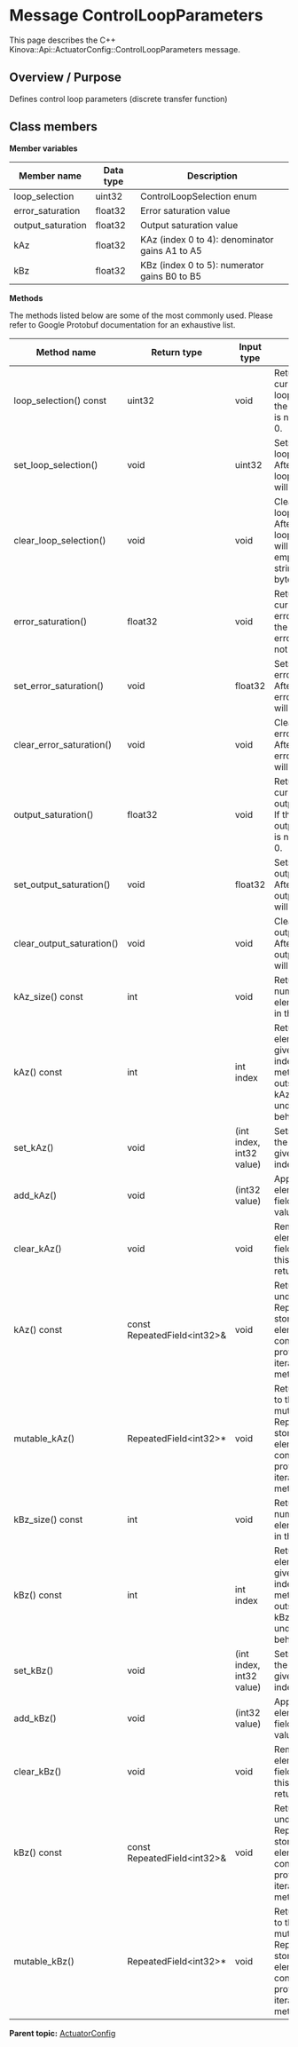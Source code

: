 # Message ControlLoopParameters

This page describes the C++ Kinova::Api::ActuatorConfig::ControlLoopParameters message.

## Overview / Purpose

Defines control loop parameters \(discrete transfer function\)

## Class members

 **Member variables** 

|Member name|Data type|Description|
|-----------|---------|-----------|
|loop\_selection|uint32|ControlLoopSelection enum|
|error\_saturation|float32|Error saturation value|
|output\_saturation|float32|Output saturation value|
|kAz|float32|KAz \(index 0 to 4\): denominator gains A1 to A5|
|kBz|float32|KBz \(index 0 to 5\): numerator gains B0 to B5|

 **Methods** 

The methods listed below are some of the most commonly used. Please refer to Google Protobuf documentation for an exhaustive list.

|Method name|Return type|Input type|Description|
|-----------|-----------|----------|-----------|
|loop\_selection\(\) const|uint32|void|Returns the current value of loop\_selection. If the loop\_selection is not set, returns 0.|
|set\_loop\_selection\(\)|void|uint32|Sets the value of loop\_selection. After calling this, loop\_selection\(\) will return value.|
|clear\_loop\_selection\(\)|void|void|Clears the value of loop\_selection. After calling this, loop\_selection\(\) will return the empty string/empty bytes.|
|error\_saturation\(\)|float32|void|Returns the current value of error\_saturation. If the error\_saturation is not set, returns 0.|
|set\_error\_saturation\(\)|void|float32|Sets the value of error\_saturation. After calling this, error\_saturation\(\) will return value.|
|clear\_error\_saturation\(\)|void|void|Clears the value of error\_saturation. After calling this, error\_saturation\(\) will return 0.|
|output\_saturation\(\)|float32|void|Returns the current value of output\_saturation. If the output\_saturation is not set, returns 0.|
|set\_output\_saturation\(\)|void|float32|Sets the value of output\_saturation. After calling this, output\_saturation\(\) will return value.|
|clear\_output\_saturation\(\)|void|void|Clears the value of output\_saturation. After calling this, output\_saturation\(\) will return 0.|
|kAz\_size\(\) const|int|void|Returns the number of elements currently in the field.|
|kAz\(\) const|int|int index|Returns the element at the given zero-based index. Calling this method with index outside of \[0, kAz\_size\(\)\) yields undefined behavior.|
|set\_kAz\(\)|void|\(int index, int32 value\)|Sets the value of the element at the given zero-based index.|
|add\_kAz\(\)|void|\(int32 value\)|Appends a new element to the field with the given value.|
|clear\_kAz\(\)|void|void|Removes all elements from the field. After calling this, kAz\_size\(\) will return zero.|
|kAz\(\) const|const RepeatedField<int32\>&|void|Returns the underlying RepeatedField that stores the field's elements. This container class provides STL-like iterators and other methods.|
|mutable\_kAz\(\)|RepeatedField<int32\>\*|void|Returns a pointer to the underlying mutable RepeatedField that stores the field's elements. This container class provides STL-like iterators and other methods.|
|kBz\_size\(\) const|int|void|Returns the number of elements currently in the field.|
|kBz\(\) const|int|int index|Returns the element at the given zero-based index. Calling this method with index outside of \[0, kBz\_size\(\)\) yields undefined behavior.|
|set\_kBz\(\)|void|\(int index, int32 value\)|Sets the value of the element at the given zero-based index.|
|add\_kBz\(\)|void|\(int32 value\)|Appends a new element to the field with the given value.|
|clear\_kBz\(\)|void|void|Removes all elements from the field. After calling this, kBz\_size\(\) will return zero.|
|kBz\(\) const|const RepeatedField<int32\>&|void|Returns the underlying RepeatedField that stores the field's elements. This container class provides STL-like iterators and other methods.|
|mutable\_kBz\(\)|RepeatedField<int32\>\*|void|Returns a pointer to the underlying mutable RepeatedField that stores the field's elements. This container class provides STL-like iterators and other methods.|

**Parent topic:** [ActuatorConfig](../references/summary_ActuatorConfig.md)

